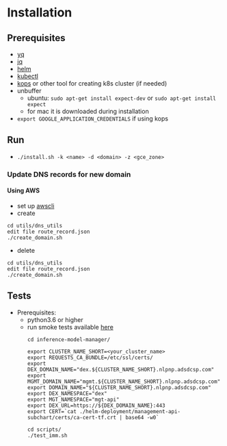 # Installation

## Prerequisites
* [yq](https://github.com/mikefarah/yq)
* [jq](https://stedolan.github.io/jq/)
* [helm](https://github.com/helm/helm)
* [kubectl](https://kubernetes.io/docs/tasks/tools/install-kubectl/)
* [kops](https://github.com/IntelAI/inference-model-manager/tree/master/kops) or other tool for
  creating k8s cluster (if needed)
* unbuffer
  * ubuntu: `sudo apt-get install expect-dev` or `sudo apt-get install expect`
  * for mac it is downloaded during installation
* `export GOOGLE_APPLICATION_CREDENTIALS` if using kops  

## Run
* `./install.sh -k <name> -d <domain> -z <gce_zone>`

### Update DNS records for new domain
#### Using AWS
* set up [awscli](https://aws.amazon.com/cli/)
* create
```
cd utils/dns_utils
edit file route_record.json
./create_domain.sh
```
* delete
```
cd utils/dns_utils
edit file route_record.json
./create_domain.sh
```

## Tests
* Prerequisites:
  * python3.6 or higher
  * run smoke tests available
  [here](https://github.com/IntelAI/inference-model-manager/blob/installer-bszelag/scripts/test_imm.sh)
      ```
      cd inference-model-manager/

      export CLUSTER_NAME_SHORT=<your_cluster_name>
      export REQUESTS_CA_BUNDLE=/etc/ssl/certs/
      export DEX_DOMAIN_NAME="dex.${CLUSTER_NAME_SHORT}.nlpnp.adsdcsp.com"
      export MGMT_DOMAIN_NAME="mgmt.${CLUSTER_NAME_SHORT}.nlpnp.adsdcsp.com"
      export DOMAIN_NAME="${CLUSTER_NAME_SHORT}.nlpnp.adsdcsp.com"
      export DEX_NAMESPACE="dex"
      export MGT_NAMESPACE="mgt-api"
      export DEX_URL=https://${DEX_DOMAIN_NAME}:443
      export CERT=`cat ./helm-deployment/management-api-subchart/certs/ca-cert-tf.crt | base64 -w0`

      cd scripts/
      ./test_imm.sh
      ```



